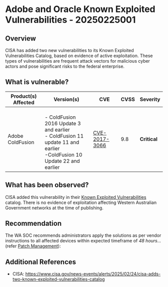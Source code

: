 # Adobe and Oracle Known Exploited Vulnerabilities - 20250225001

## Overview

CISA has added two new vulnerabilities to its Known Exploited Vulnerabilities Catalog, based on evidence of active exploitation. These types of vulnerabilities are frequent attack vectors for malicious cyber actors and pose significant risks to the federal enterprise.

## What is vulnerable?

| Product(s) Affected | Version(s)                                                                                                                          | CVE                                                             | CVSS | Severity     |
| ------------------- | ----------------------------------------------------------------------------------------------------------------------------------- | --------------------------------------------------------------- | ---- | ------------ |
| Adobe ColdFusion    | <br/> - ColdFusion 2016 Update 3 and earlier <br/> - ColdFusion 11 update 11 and earlier <br/> -ColdFusion 10 Update 22 and earlier | [CVE-2017-3066](https://nvd.nist.gov/vuln/detail/CVE-2017-3066) | 9.8  | **Critical** |

## What has been observed?

CISA added this vulnerability in their [Known Exploited Vulnerabilities](https://www.cisa.gov/known-exploited-vulnerabilities-catalog) catalog. There is no evidence of exploitation affecting Western Australian Government networks at the time of publishing.

## Recommendation

The WA SOC recommends administrators apply the solutions as per vendor instructions to all affected devices within expected timeframe of *48 hours...* (refer [Patch Management](../guidelines/patch-management.md)):

## Additional References

- CISA: <https://www.cisa.gov/news-events/alerts/2025/02/24/cisa-adds-two-known-exploited-vulnerabilities-catalog>
